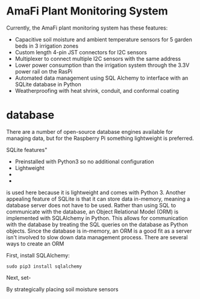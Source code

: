 # AmaFi Plant Monitoring System

Currently, the AmaFi plant monitoring system has these features:
  * Capacitive soil moisture and ambient temperature sensors for 5 garden beds in 3 irrigation zones
  * Custom length 4-pin JST connectors for I2C sensors
  * Multiplexer to connect multiple I2C sensors with the same address
  * Lower power consumption than the irrigation system through the 3.3V power rail on the RasPi
  * Automated data management using SQL Alchemy to interface with an SQLite database in Python
  * Weatherproofing with heat shrink, conduit, and conformal coating

# database

There are a number of open-source database engines available for managing data, but for the Raspberry Pi something lightweight is preferred.

SQLite features"
* Preinstalled with Python3 so no additional configuration
* Lightweight
*
*


 is used here because it is lightweight and comes with Python 3. Another appealing feature of SQLite is that it can store data in-memory, meaning a database server does not have to be used. Rather than using SQL to communicate with the database, an Object Relational Model (ORM) is implemented with SQLAlchemy in Python. This allows for communication with the database by treating the SQL queries on the database as Python objects. Since the database is in-memory, an ORM is a good fit as a server isn't involved to slow down data management process. There are several ways to create an ORM

First, install SQLAlchemy:

  `sudo pip3 install sqlalchemy`

Next, set-






By strategically placing soil moisture sensors
